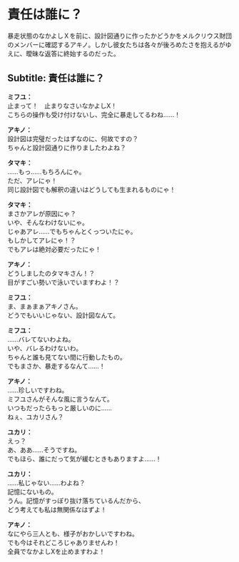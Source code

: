 # 責任は誰に？
暴走状態のなかよしＸを前に、設計図通りに作ったかどうかをメルクリウス財団のメンバーに確認するアキノ。しかし彼女たちは各々が後ろめたさを抱えるがゆえに、曖昧な返答に終始するのだった。
  
## Subtitle: 責任は誰に？
  
**ミフユ：**  
止まって！　止まりなさいなかよしX！  
こちらの操作も受け付けないし、完全に暴走してるわね……！  
  
**アキノ：**  
設計図は完璧だったはずなのに、何故ですの？  
ちゃんと設計図通りに作りましたわよね？  
  
**タマキ：**  
……もっ……もちろんにゃ。  
ただ、アレにゃ！  
同じ設計図でも解釈の違いはどうしても生まれるものにゃ！  
  
**タマキ：**  
まさかアレが原因にゃ？  
いや、そんなわけないにゃ。  
じゃあアレ……でもちゃんとくっついたにゃ。  
もしかしてアレにゃ！？  
でもアレは絶対必要だったにゃ！  
  
**アキノ：**  
どうしましたのタマキさん！？  
目がすごい勢いで泳いでいますわよ！？  
  
**ミフユ：**  
ま、まぁまぁアキノさん。  
どうでもいいじゃない、設計図なんて。  
  
**ミフユ：**  
……バレてないわよね。  
いや、バレるわけないわ。  
ちゃんと誰も見てない間に行動したもの。  
でもまさか、暴走するなんて……！  
  
**アキノ：**  
……珍しいですわね。  
ミフユさんがそんな風に言うなんて。  
いつもだったらもっと厳しいのに……  
ねぇ、ユカリさん？  
  
**ユカリ：**  
えっ？  
あ、ああ……そうですね。  
でもほら、誰にだって気が緩むときもありますよ……！  
  
**ユカリ：**  
……私じゃない……わよね？  
記憶にないもの。  
うん。記憶がすっぽり抜け落ちているんだから、  
どう考えても私は無関係なはずよ！  
  
**アキノ：**  
なにやら三人とも、様子がおかしいですわね。  
でも今はそれどころじゃありませんわ！  
全員でなかよしXを止めますわよ！  
